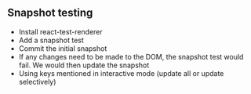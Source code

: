 ## Snapshot testing

- Install react-test-renderer
- Add a snapshot test
- Commit the initial snapshot
- If any changes need to be made to the DOM, the snapshot test would fail. We would then update the snapshot
- Using keys mentioned in interactive mode (update all or update selectively)